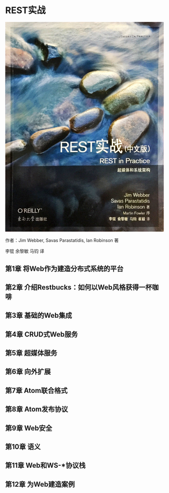 REST实战
==============

![](contents/cover.jpg)

作者：Jim Webber, Savas Parastatidis, Ian Robinson 著

李锟 余黎敏 马钧 译

第1章 将Web作为建造分布式系统的平台
------------------------------------------

第2章 介绍Restbucks：如何以Web风格获得一杯咖啡
------------------------------------------

第3章 基础的Web集成
------------------------------------------

第4章 CRUD式Web服务
------------------------------------------

第5章 超媒体服务
------------------------------------------

第6章 向外扩展
------------------------------------------

第7章 Atom联合格式
------------------------------------------

第8章 Atom发布协议
------------------------------------------

第9章 Web安全
------------------------------------------

第10章 语义
------------------------------------------

第11章 Web和WS-*协议栈
------------------------------------------

第12章 为Web建造案例
------------------------------------------